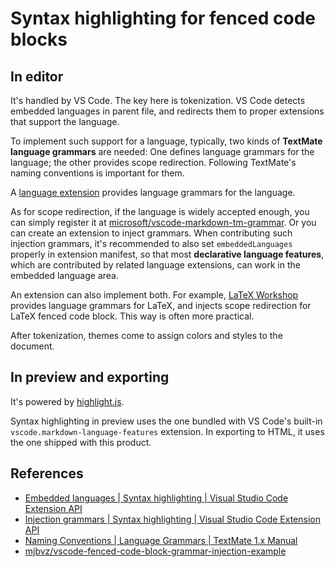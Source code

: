 # Syntax highlighting for fenced code blocks

## In editor

It's handled by VS Code. The key here is tokenization. VS Code detects embedded languages in parent file, and redirects them to proper extensions that support the language.

To implement such support for a language, typically, two kinds of **TextMate language grammars** are needed: One defines language grammars for the language; the other provides scope redirection. Following TextMate's naming conventions is important for them.

A [language extension](https://code.visualstudio.com/api/language-extensions/overview) provides language grammars for the language.

As for scope redirection, if the language is widely accepted enough, you can simply register it at [microsoft/vscode-markdown-tm-grammar](https://github.com/microsoft/vscode-markdown-tm-grammar/blob/master/build.js). Or you can create an extension to inject grammars. When contributing such injection grammars, it's recommended to also set `embeddedLanguages` properly in extension manifest, so that most **declarative language features**, which are contributed by related language extensions, can work in the embedded language area.

An extension can also implement both. For example, [LaTeX Workshop](https://github.com/James-Yu/LaTeX-Workshop) provides language grammars for LaTeX, and injects scope redirection for LaTeX fenced code block. This way is often more practical.

After tokenization, themes come to assign colors and styles to the document.

## In preview and exporting

It's powered by [highlight.js](https://github.com/highlightjs/highlight.js).

Syntax highlighting in preview uses the one bundled with VS Code's built-in `vscode.markdown-language-features` extension. In exporting to HTML, it uses the one shipped with this product.

## References

* [Embedded languages | Syntax highlighting | Visual Studio Code Extension API](https://code.visualstudio.com/api/language-extensions/syntax-highlight-guide#embedded-languages)
* [Injection grammars | Syntax highlighting | Visual Studio Code Extension API](https://code.visualstudio.com/api/language-extensions/syntax-highlight-guide#injection-grammars)
* [Naming Conventions | Language Grammars | TextMate 1.x Manual](https://macromates.com/manual/en/language_grammars#naming_conventions)
* [mjbvz/vscode-fenced-code-block-grammar-injection-example](https://github.com/mjbvz/vscode-fenced-code-block-grammar-injection-example)
